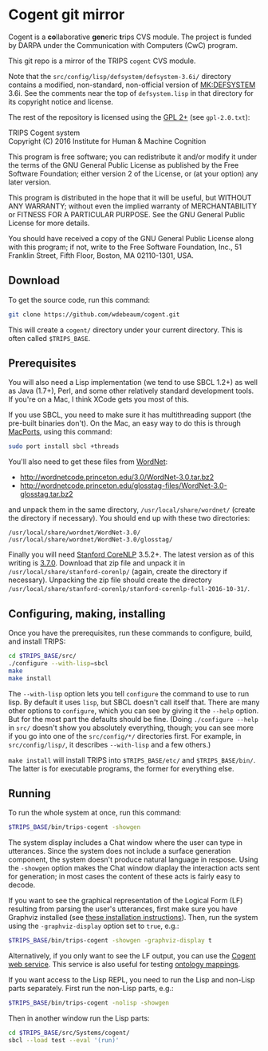 # Cogent git mirror #

Cogent is a **co**llaborative **gen**eric **t**rips CVS module. The project is funded by DARPA under the Communication with Computers (CwC) program.

This git repo is a mirror of the TRIPS `cogent` CVS module.

Note that the `src/config/lisp/defsystem/defsystem-3.6i/` directory contains a modified, non-standard, non-official version of [MK:DEFSYSTEM](http://www.cliki.net/mk-defsystem) 3.6i. See the comments near the top of `defsystem.lisp` in that directory for its copyright notice and license.

The rest of the repository is licensed using the [GPL 2+](http://www.gnu.org/licenses/old-licenses/gpl-2.0.en.html) (see `gpl-2.0.txt`):

TRIPS Cogent system  
Copyright (C) 2016  Institute for Human & Machine Cognition

This program is free software; you can redistribute it and/or
modify it under the terms of the GNU General Public License
as published by the Free Software Foundation; either version 2
of the License, or (at your option) any later version.

This program is distributed in the hope that it will be useful,
but WITHOUT ANY WARRANTY; without even the implied warranty of
MERCHANTABILITY or FITNESS FOR A PARTICULAR PURPOSE.  See the
GNU General Public License for more details.

You should have received a copy of the GNU General Public License
along with this program; if not, write to the Free Software
Foundation, Inc., 51 Franklin Street, Fifth Floor, Boston, MA  02110-1301, USA.

## Download ##

To get the source code, run this command:

```bash
git clone https://github.com/wdebeaum/cogent.git
```

This will create a `cogent/` directory under your current directory. This is often called `$TRIPS_BASE`.

## Prerequisites ##

You will also need a Lisp implementation (we tend to use SBCL 1.2+) as well as Java (1.7+), Perl, and some other relatively standard development tools. If you're on a Mac, I think XCode gets you most of this.

If you use SBCL, you need to make sure it has multithreading support (the pre-built binaries don't). On the Mac, an easy way to do this is through [MacPorts](http://www.macports.org/), using this command:

```bash
sudo port install sbcl +threads
```

You'll also need to get these files from [WordNet](http://wordnet.princeton.edu/):

 - http://wordnetcode.princeton.edu/3.0/WordNet-3.0.tar.bz2
 - http://wordnetcode.princeton.edu/glosstag-files/WordNet-3.0-glosstag.tar.bz2

and unpack them in the same directory, `/usr/local/share/wordnet/` (create the directory if necessary). You should end up with these two directories:

    /usr/local/share/wordnet/WordNet-3.0/
    /usr/local/share/wordnet/WordNet-3.0/glosstag/

Finally you will need [Stanford CoreNLP](http://stanfordnlp.github.io/CoreNLP/) 3.5.2+. The latest version as of this writing is [3.7.0](http://nlp.stanford.edu/software/stanford-corenlp-full-2016-10-31.zip). Download that zip file and unpack it in `/usr/local/share/stanford-corenlp/` (again, create the directory if necessary). Unpacking the zip file should create the directory `/usr/local/share/stanford-corenlp/stanford-corenlp-full-2016-10-31/`.

## Configuring, making, installing ##

Once you have the prerequisites, run these commands to configure, build, and install TRIPS:

```bash
cd $TRIPS_BASE/src/
./configure --with-lisp=sbcl
make
make install
```

The `--with-lisp` option lets you tell `configure` the command to use to run lisp. By default it uses `lisp`, but SBCL doesn't call itself that. There are many other options to `configure`, which you can see by giving it the `--help` option. But for the most part the defaults should be fine. (Doing `./configure --help` in `src/` doesn't show you absolutely everything, though; you can see more if you go into one of the `src/config/*/` directories first. For example, in `src/config/lisp/`, it describes `--with-lisp` and a few others.)

`make install` will install TRIPS into `$TRIPS_BASE/etc/` and `$TRIPS_BASE/bin/`. The latter is for executable programs, the former for everything else.

## Running ##

To run the whole system at once, run this command:

```bash
$TRIPS_BASE/bin/trips-cogent -showgen
```

The system display includes a Chat window where the user can type in utterances. Since the system does not include a surface generation component, the system doesn't produce natural language in respose. Using the `-showgen` option makes the Chat window diaplay the interaction acts sent for generation; in most cases the content of these acts is fairly easy to decode.

If you want to see the graphical representation of the Logical Form (LF) resulting from parsing the user's utterances, first make sure you have Graphviz installed (see [these installation instructions](http://trips.ihmc.us/trac/drum/wiki/GraphvizInstallation)). Then, run the system using the `-graphviz-display` option set to `true`, e.g.:

```bash
$TRIPS_BASE/bin/trips-cogent -showgen -graphviz-display t
```

Alternatively, if you only want to see the LF output, you can use the [Cogent web service](http://trips.ihmc.us/parser/cgi/cogent). This service is also useful for testing [ontology mappings](http://trips.ihmc.us/ontology-mapper/ontology-mapper.html).

If you want access to the Lisp REPL, you need to run the Lisp and non-Lisp parts separately. First run the non-Lisp parts, e.g.:

```bash
$TRIPS_BASE/bin/trips-cogent -nolisp -showgen
```

Then in another window run the Lisp parts:

```bash
cd $TRIPS_BASE/src/Systems/cogent/
sbcl --load test --eval '(run)'
```
